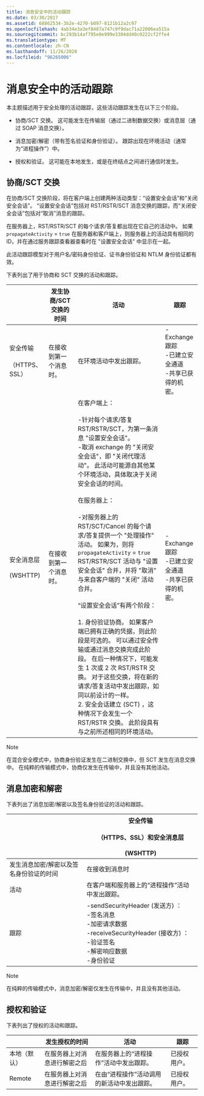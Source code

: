 ```yaml
---
title: 消息安全中的活动跟踪
ms.date: 03/30/2017
ms.assetid: 68862534-3b2e-4270-b097-8121b12a2c97
ms.openlocfilehash: 4ab34e3a3ef8487a747c9f9dac71a22006ea515a
ms.sourcegitcommit: bc293b14af795e0e999e3304dd40c0222cf2ffe4
ms.translationtype: MT
ms.contentlocale: zh-CN
ms.lasthandoff: 11/26/2020
ms.locfileid: "96265006"
---
```

# <a name="activity-tracing-in-message-security"></a>消息安全中的活动跟踪

本主题描述用于安全处理的活动跟踪，这些活动跟踪发生在以下三个阶段。  
  
- 协商/SCT 交换。 这可能发生在传输层（通过二进制数据交换）或消息层（通过 SOAP 消息交换）。  
  
- 消息加密/解密（带有签名验证和身份验证）。 跟踪出现在环境活动（通常为“进程操作”）中。  
  
- 授权和验证。 这可能在本地发生，或是在终结点之间进行通信时发生。  
  
## <a name="negotiationsct-exchange"></a>协商/SCT 交换  

 在协商/SCT 交换阶段，将在客户端上创建两种活动类型：“设置安全会话”和“关闭安全会话”。 “设置安全会话”包括对 RST/RSTR/SCT 消息交换的跟踪，而“关闭安全会话”包括对“取消”消息的跟踪。  
  
 在服务器上，RST/RSTR/SCT 的每个请求/答复都出现在它自己的活动中。 如果 `propagateActivity` = `true` 在服务器和客户端上，则服务器上的活动具有相同的 ID，并在通过服务跟踪查看器查看时在 "设置安全会话" 中显示在一起。  
  
 此活动跟踪模型对于用户名/密码身份验证、证书身份验证和 NTLM 身份验证都有效。  
  
 下表列出了用于协商和 SCT 交换的活动和跟踪。  
  
||发生协商/SCT 交换的时间|活动|跟踪|  
|-|-------------------------------------------------|----------------|------------|  
|安全传输<br /><br /> （HTTPS、SSL）|在接收到第一个消息时。|在环境活动中发出跟踪。|-Exchange 跟踪<br />-已建立安全通道<br />-共享已获得的机密。|  
|安全消息层<br /><br /> (WSHTTP)|在接收到第一个消息时。|在客户端上：<br /><br /> -针对每个请求/答复 RST/RSTR/SCT，为第一条消息 "设置安全会话"。<br />-取消 exchange 的 "关闭安全会话"，即 "关闭代理活动"。 此活动可能源自其他某个环境活动，具体取决于关闭安全会话的时间。<br /><br /> 在服务器上：<br /><br /> -对服务器上的 RST/SCT/Cancel 的每个请求/答复提供一个 "处理操作" 活动。 如果为，则将 `propagateActivity` = `true` RST/RSTR/SCT 活动与 "设置安全会话" 合并，并将 "取消" 与来自客户端的 "关闭" 活动合并。<br /><br /> “设置安全会话”有两个阶段：<br /><br /> 1. 身份验证协商。 如果客户端已拥有正确的凭据，则此阶段是可选的。 可以通过安全传输或通过消息交换完成此阶段。 在后一种情况下，可能发生 1 次或 2 次 RST/RSTR 交换。 对于这些交换，将在新的请求/答复活动中发出跟踪，如同以前设计的一样。<br />2. 安全会话建立 (SCT) ，这种情况下会发生一个 RST/RSTR 交换。 此阶段具有与之前所述相同的环境活动。|-Exchange 跟踪<br />-已建立安全通道<br />-共享已获得的机密。|  
  
> [!NOTE]
> 在混合安全模式中，协商身份验证发生在二进制交换中，但 SCT 发生在消息交换中。 在纯粹的传输模式中，协商仅发生在传输中，并且没有其他活动。  
  
## <a name="message-encryption-and-decryption"></a>消息加密和解密  

 下表列出了消息加密/解密以及签名身份验证的活动和跟踪。  
  
||安全传输<br /><br /> （HTTPS、SSL）和安全消息层<br /><br /> (WSHTTP)|  
|-|---------------------------------------------------------------------------------|  
|发生消息加密/解密以及签名身份验证的时间|在接收到消息时|  
|活动|在客户端和服务器上的“进程操作”活动中发出跟踪。|  
|跟踪|-sendSecurityHeader (发送方) ：<br />-签名消息<br />-加密请求数据<br />-receiveSecurityHeader (接收方) ：<br />-验证签名<br />-解密响应数据<br />-身份验证|  
  
> [!NOTE]
> 在纯粹的传输模式中，消息加密/解密仅发生在传输中，并且没有其他活动。  
  
## <a name="authorization-and-verification"></a>授权和验证  

 下表列出了授权的活动和跟踪。  
  
||发生授权的时间|活动|跟踪|  
|-|-------------------------------------|----------------|------------|  
|本地（默认）|在服务器上对消息进行解密之后|在服务器上的“进程操作”活动中发出跟踪。|已授权用户。|  
|Remote|在服务器上对消息进行解密之后|在由“进程操作”活动调用的新活动中发出跟踪。|已授权用户。|
